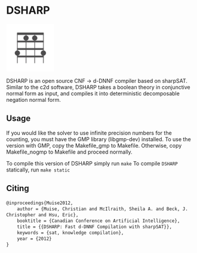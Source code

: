 # DSHARP

![dsharp logo](logo.png)

DSHARP is an open source CNF -> d-DNNF compiler based on sharpSAT. Similar to the c2d software, DSHARP takes a boolean theory in conjunctive normal form as input, and compiles it into deterministic decomposable negation normal form.

## Usage

If you would like the solver to use infinite precision numbers for the counting,
you must have the GMP library (libgmp-dev) installed. To use the version with GMP,
copy the Makefile_gmp to Makefile. Otherwise, copy Makefile_nogmp to Makefile and
proceed normally.

To compile this version of DSHARP simply run `make`
To compile `DSHARP` statically, run `make static`

## Citing
```
@inproceedings{Muise2012,
    author = {Muise, Christian and McIlraith, Sheila A. and Beck, J. Christopher and Hsu, Eric},
    booktitle = {Canadian Conference on Artificial Intelligence},
    title = {{DSHARP: Fast d-DNNF Compilation with sharpSAT}},
    keywords = {sat, knowledge compilation},
    year = {2012}
}
```
